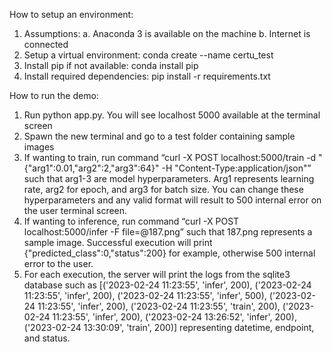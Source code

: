 
How to setup an environment:
1.	Assumptions:
a.	Anaconda 3 is available on the machine
b.	Internet is connected 
2.	Setup a virtual environment:  conda create --name certu_test
3.	Install pip if not available: conda install pip
4.	Install required dependencies: pip  install -r requirements.txt


How to run the demo:
1.	Run python app.py. You will see localhost 5000 available at the terminal screen
2.	Spawn the new terminal and go to a test folder containing sample images
3.	If wanting to train, run command  “curl -X POST localhost:5000/train -d "{\"arg1\":0.01,\"arg2\":2,\"arg3\":64}" -H "Content-Type:application/json"” such that arg1-3 are model hyperparameters. Arg1 represents learning rate, arg2 for epoch, and arg3 for batch size. You can change these hyperparameters and any valid format will result to 500 internal error on the user terminal screen. 
4.	If wanting to inference, run command  “curl -X POST localhost:5000/infer -F file=@187.png” such that 187.png represents a sample image. Successful execution will print {"predicted_class":0,"status":200} for example, otherwise 500 internal error to the user. 
5.	For each execution, the server will print the logs from the sqlite3 database such as [('2023-02-24 11:23:55', 'infer', 200), ('2023-02-24 11:23:55', 'infer', 200), ('2023-02-24 11:23:55', 'infer', 500), ('2023-02-24 11:23:55', 'infer', 200), ('2023-02-24 11:23:55', 'train', 200), ('2023-02-24 11:23:55', 'infer', 200), ('2023-02-24 13:26:52', 'infer', 200), ('2023-02-24 13:30:09', 'train', 200)] representing datetime, endpoint, and status. 
